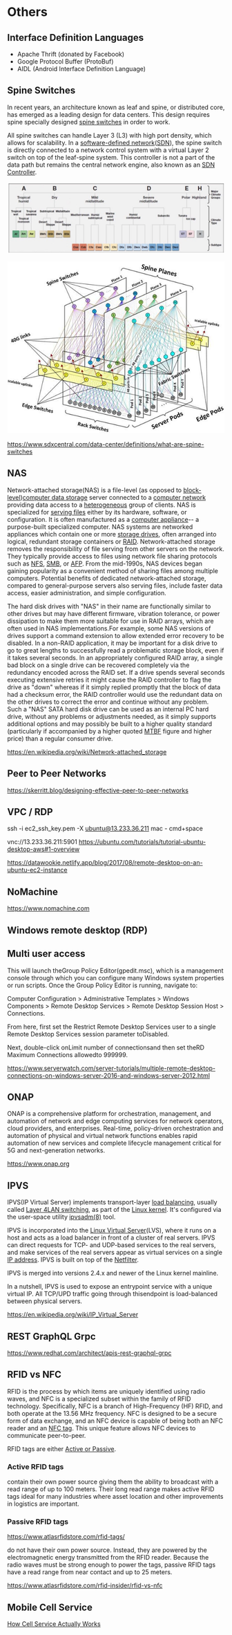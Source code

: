 # Others

## Interface Definition Languages

- Apache Thrift (donated by Facebook)
- Google Protocol Buffer (ProtoBuf)
- AIDL (Android Interface Definition Language)

## Spine Switches

In recent years, an architecture known as leaf and spine, or distributed core, has emerged as a leading design for data centers. This design requires spine specially designed [spine switches](https://www.sdxcentral.com/data-center/what-is-networking-switch-fabric/) in order to work.

All spine switches can handle Layer 3 (L3) with high port density, which allows for scalability. In a [software-defined network](https://www.sdxcentral.com/networking/sdn/)([SDN](https://www.sdxcentral.com/networking/sdn/definitions/what-the-definition-of-software-defined-networking-sdn/)), the spine switch is directly connected to a network control system with a virtual Layer 2 switch on top of the leaf-spine system. This controller is not a part of the data path but remains the central network engine, also known as an [SDN Controller](https://www.sdxcentral.com/networking/sdn/definitions/sdn-controllers/).

![image](../../media/geo-Others-image1.jpg)

![image](../../media/net-Others-image2.jpg)

<https://www.sdxcentral.com/data-center/definitions/what-are-spine-switches>

## NAS

Network-attached storage(NAS) is a file-level (as opposed to [block-level](https://en.wikipedia.org/wiki/Block_device))[computer data storage](https://en.wikipedia.org/wiki/Computer_data_storage) server connected to a [computer network](https://en.wikipedia.org/wiki/Computer_network) providing data access to a [heterogeneous](https://en.wikipedia.org/wiki/Heterogeneous_computing) group of clients. NAS is specialized for [serving files](https://en.wikipedia.org/wiki/File_server) either by its hardware, software, or configuration. It is often manufactured as a [computer appliance](https://en.wikipedia.org/wiki/Computer_appliance)-- a purpose-built specialized computer. NAS systems are networked appliances which contain one or more [storage drives](https://en.wikipedia.org/wiki/Hard_disk_drive), often arranged into logical, redundant storage containers or [RAID](https://en.wikipedia.org/wiki/RAID). Network-attached storage removes the responsibility of file serving from other servers on the network. They typically provide access to files using network file sharing protocols such as [NFS](https://en.wikipedia.org/wiki/Network_File_System_(protocol)), [SMB](https://en.wikipedia.org/wiki/Server_Message_Block), or [AFP](https://en.wikipedia.org/wiki/Apple_Filing_Protocol). From the mid-1990s, NAS devices began gaining popularity as a convenient method of sharing files among multiple computers. Potential benefits of dedicated network-attached storage, compared to general-purpose servers also serving files, include faster data access, easier administration, and simple configuration.

The hard disk drives with "NAS" in their name are functionally similar to other drives but may have different firmware, vibration tolerance, or power dissipation to make them more suitable for use in RAID arrays, which are often used in NAS implementations.For example, some NAS versions of drives support a command extension to allow extended error recovery to be disabled. In a non-RAID application, it may be important for a disk drive to go to great lengths to successfully read a problematic storage block, even if it takes several seconds. In an appropriately configured RAID array, a single bad block on a single drive can be recovered completely via the redundancy encoded across the RAID set. If a drive spends several seconds executing extensive retries it might cause the RAID controller to flag the drive as "down" whereas if it simply replied promptly that the block of data had a checksum error, the RAID controller would use the redundant data on the other drives to correct the error and continue without any problem. Such a "NAS" SATA hard disk drive can be used as an internal PC hard drive, without any problems or adjustments needed, as it simply supports additional options and may possibly be built to a higher quality standard (particularly if accompanied by a higher quoted [MTBF](https://en.wikipedia.org/wiki/MTBF) figure and higher price) than a regular consumer drive.

<https://en.wikipedia.org/wiki/Network-attached_storage>

## Peer to Peer Networks

<https://skerritt.blog/designing-effective-peer-to-peer-networks>

## VPC / RDP

ssh -i ec2_ssh_key.pem -X ubuntu@13.233.36.211
mac - cmd+space

vnc://13.233.36.211:5901
<https://ubuntu.com/tutorials/tutorial-ubuntu-desktop-aws#1-overview>

<https://datawookie.netlify.app/blog/2017/08/remote-desktop-on-an-ubuntu-ec2-instance>

## NoMachine

<https://www.nomachine.com>

## Windows remote desktop (RDP)

## Multi user access

This will launch theGroup Policy Editor(gpedit.msc), which is a management console through which you can configure many Windows system properties or run scripts.
Once the Group Policy Editor is running, navigate to:

Computer Configuration > Administrative Templates > Windows Components > Remote Desktop Services > Remote Desktop Session Host > Connections.

From here, first set the Restrict Remote Desktop Services user to a single Remote Desktop Services session parameter toDisabled.

Next, double-click onLimit number of connectionsand then set theRD Maximum Connections allowedto 999999.

<https://www.serverwatch.com/server-tutorials/multiple-remote-desktop-connections-on-windows-server-2016-and-windows-server-2012.html>


## ONAP

ONAP is a comprehensive platform for orchestration, management, and automation of network and edge computing services for network operators, cloud providers, and enterprises. Real-time, policy-driven orchestration and automation of physical and virtual network functions enables rapid automation of new services and complete lifecycle management critical for 5G and next-generation networks.

<https://www.onap.org>

## IPVS

IPVS(IP Virtual Server) implements transport-layer [load balancing](https://en.wikipedia.org/wiki/Load_balancing_(computing)), usually called [Layer 4](https://en.wikipedia.org/wiki/Layer_4)[LAN switching](https://en.wikipedia.org/wiki/LAN_switching), as part of the [Linux kernel](https://en.wikipedia.org/wiki/Linux_kernel). It's configured via the user-space utility [ipvsadm(8)](https://man.cx/?page=ipvsadm(8)) tool.

IPVS is incorporated into the [Linux Virtual Server](https://en.wikipedia.org/wiki/Linux_Virtual_Server)(LVS), where it runs on a host and acts as a load balancer in front of a cluster of real servers. IPVS can direct requests for TCP- and UDP-based services to the real servers, and make services of the real servers appear as virtual services on a single [IP address](https://en.wikipedia.org/wiki/IP_address). IPVS is built on top of the [Netfilter](https://en.wikipedia.org/wiki/Netfilter).

IPVS is merged into versions 2.4.x and newer of the Linux kernel mainline.

In a nutshell, IPVS is used to expose an entrypoint service with a unique virtual IP. All TCP/UPD traffic going through thisendpoint is load-balanced between physical servers.

<https://en.wikipedia.org/wiki/IP_Virtual_Server>

## REST GraphQL Grpc

<https://www.redhat.com/architect/apis-rest-graphql-grpc>

## RFID vs NFC

RFID is the process by which items are uniquely identified using radio waves, and NFC is a specialized subset within the family of RFID technology. Specifically, NFC is a branch of High-Frequency (HF) RFID, and both operate at the 13.56 MHz frequency. NFC is designed to be a secure form of data exchange, and an NFC device is capable of being both an NFC reader and an [NFC tag](https://www.atlasrfidstore.com/near-field-communication/). This unique feature allows NFC devices to communicate peer-to-peer.

RFID tags are either [Active or Passive](https://blog.atlasrfidstore.com/active-rfid-vs-passive-rfid).

### Active RFID tags

contain their own power source giving them the ability to broadcast with a read range of up to 100 meters. Their long read range makes active RFID tags ideal for many industries where asset location and other improvements in logistics are important.

### Passive RFID tags

<https://www.atlasrfidstore.com/rfid-tags/>

do not have their own power source. Instead, they are powered by the electromagnetic energy transmitted from the RFID reader. Because the radio waves must be strong enough to power the tags, passive RFID tags have a read range from near contact and up to 25 meters.

<https://www.atlasrfidstore.com/rfid-insider/rfid-vs-nfc>

## Mobile Cell Service

[How Cell Service Actually Works](https://youtu.be/0faCad2kKeg)
